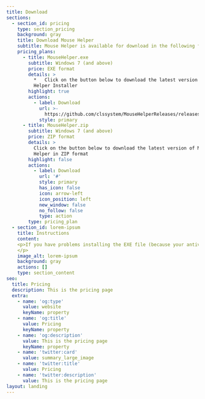 ```yaml
---
title: Download
sections:
  - section_id: pricing
    type: section_pricing
    background: gray
    title: Download Mouse Helper
    subtitle: Mouse Helper is available for download in the following formats
    pricing_plans:
      - title: MouseHelper.exe
        subtitle: Windows 7 (and above)
        price: EXE format
        details: >
          *   Click on the button below to download the latest version of Mouse
          Helper Installer
        highlight: true
        actions:
          - label: Download
            url: >-
              https://github.com/clssystem/MouseHelperReleases/releases/latest/download/MouseHelper.exe
            style: primary
      - title: MouseHelper.zip
        subtitle: Windows 7 (and above)
        price: ZIP format
        details: >
          Click on the button below to download the latest version of Mouse
          Helper in ZIP format
        highlight: false
        actions:
          - label: Download
            url: '#'
            style: primary
            has_icon: false
            icon: arrow-left
            icon_position: left
            new_window: false
            no_follow: false
            type: action
        type: pricing_plan
  - section_id: lorem-ipsum
    title: Instructions
    content:
    <p>If you have problems installing the EXE file (because your antivirus prevents it, for example), try the following:\n\nPlease disable your antivirus (or add an exception for MouseHelper.exe), try the download and installation again, and then turn your antivirus back on. The program is digitally signed by me, and has all the guarantees, but since it accesses the mouse and keyboard at a very low level, some antivirus can incorrectly detect it as a false positive. As far as possible I will be contacting these companies so that they take it into account.\n\nIf you can’t, try downloading the zip file and follow the\_[instructions](http://www.mousehelper.cls-system.es/EN/download.html#manual)\_below.\n\nIf you continue to have problems, contact me by email at\_[mousehelper@outlook.es](mailto://mousehelper@outlook.es)\_and I will try to help you personally.\n\nKeep in mind that I offer my help altruistically, and that behind this project I am only dedicating my free time, so be patient.\n
    </p>
    image_alt: lorem-ipsum
    background: gray
    actions: []
    type: section_content
seo:
  title: Pricing
  description: This is the pricing page
  extra:
    - name: 'og:type'
      value: website
      keyName: property
    - name: 'og:title'
      value: Pricing
      keyName: property
    - name: 'og:description'
      value: This is the pricing page
      keyName: property
    - name: 'twitter:card'
      value: summary_large_image
    - name: 'twitter:title'
      value: Pricing
    - name: 'twitter:description'
      value: This is the pricing page
layout: landing
---
```

